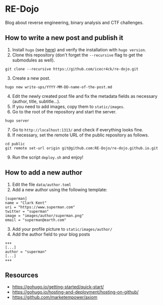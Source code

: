 # RE-Dojo

Blog about reverse engineering, binary analysis and CTF challenges.

## How to write a new post and publish it

1. Install `hugo` (see [here](https://gohugo.io/getting-started/installing/)) and verify the installation with `hugo version`.
2. Clone this repository (don't forget the `--recursive` flag to get the submodules as well).
```
git clone --recursive https://github.com/icecr4ck/re-dojo.git
```
3. Create a new post.
```
hugo new write-ups/YYYY-MM-DD-name-of-the-post.md
```
4. Edit the newly created post file and fix the metadata fields as necessary (author, title, subtitle...).
5. If you need to add images, copy them to `static/images`.
6. Go to the root of the repository and start the server.
```
hugo server
```
7. Go to `http://localhost:1313/` and check if everything looks fine.
8. If necessary, set the remote URL of the public repository as follows.
```
cd public
git remote set-url origin git@github.com:RE-Dojo/re-dojo.github.io.git
```
9. Run the script `deploy.sh` and enjoy!

## How to add a new author

1. Edit the file `data/author.toml`
2. Add a new author using the following template:
```
[superman]
name = "Clark Kent"
uri = "https://www.superman.com"
twitter = "superman"
image = "images/author/superman.png"
email = "superman@earth.com"
```
3. Add your profile picture to `static/images/author/`
4. Add the author field to your blog posts
```
+++
[...]
author = "superman"
[...]
+++
```

## Resources

* https://gohugo.io/getting-started/quick-start/
* https://gohugo.io/hosting-and-deployment/hosting-on-github/
* https://github.com/marketempower/axiom
